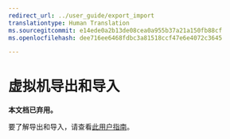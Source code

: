 ```yaml
---
redirect_url: ../user_guide/export_import
translationtype: Human Translation
ms.sourcegitcommit: e14ede0a2b13de08cea0a955b37a21a150fb88cf
ms.openlocfilehash: dee716ee6468fdbc3a81518ccf47e6e4072c3645

---
```


# 虚拟机导出和导入 

**本文档已弃用。**

要了解导出和导入，请查看[此用户指南](../user_guide/export_import.md)。



<!--HONumber=Jun16_HO4-->



